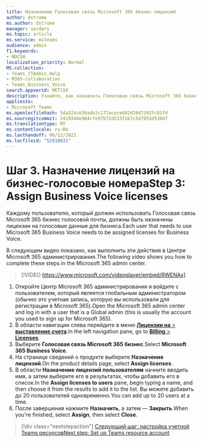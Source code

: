 ```yaml
---
title: Назначение Голосовая связь Microsoft 365 бизнес лицензий
author: dstrome
ms.author: dstrome
manager: serdars
ms.topic: article
ms.service: msteams
audience: admin
f1.keywords:
- NOCSH
localization_priority: Normal
MS.collection:
- Teams_ITAdmin_Help
- M365-collaboration
- Teams_Business_Voice
search.appverid: MET150
description: Узнайте, как назначать Голосовая связь Microsoft 365 бизнес лицензии пользователям
appliesto:
- Microsoft Teams
ms.openlocfilehash: 5da524c636ade2c177acece602d16d7292fc81fd
ms.sourcegitcommit: 2419348e964cfe97b72d533f267c5d7055d5366f
ms.translationtype: MT
ms.contentlocale: ru-RU
ms.lasthandoff: 06/12/2021
ms.locfileid: "52910031"
---
```

# <a name="step-3-assign-business-voice-licenses"></a><span data-ttu-id="8be1a-103">Шаг 3. Назначение лицензий на бизнес-голосовые номера</span><span class="sxs-lookup"><span data-stu-id="8be1a-103">Step 3: Assign Business Voice licenses</span></span>

<span data-ttu-id="8be1a-104">Каждому пользователю, который должен использовать Голосовая связь Microsoft 365 бизнес голосовой почты, должны быть назначены лицензии на голосовые данные для бизнеса.</span><span class="sxs-lookup"><span data-stu-id="8be1a-104">Each user that needs to use Microsoft 365 Business Voice needs to be assigned licenses for Business Voice.</span></span>

<span data-ttu-id="8be1a-105">В следующем видео показано, как выполнить эти действия в Центре Microsoft 365 администрирования.</span><span class="sxs-lookup"><span data-stu-id="8be1a-105">The following video shows you how to complete these steps in the Microsoft 365 admin center.</span></span>

> [!VIDEO https://www.microsoft.com/videoplayer/embed/RWENAx]

1. <span data-ttu-id="8be1a-106">Откройте Центр Microsoft 365 администрирования и войдите с пользователем, который является глобальным администратором (обычно это учетная запись, которую вы использовали для регистрации в Microsoft 365).</span><span class="sxs-lookup"><span data-stu-id="8be1a-106">Open the Microsoft 365 admin center and log in with a user that is a Global admin (this is usually the account you used to sign up for Microsoft 365).</span></span>
1. <span data-ttu-id="8be1a-107">В области навигации слева перейдите в меню <a href="https://go.microsoft.com/fwlink/p/?linkid=842264" target="_blank"> **Лицензии на**  >  **выставление счета**</a>.</span><span class="sxs-lookup"><span data-stu-id="8be1a-107">In the left navigation pane, go to <a href="https://go.microsoft.com/fwlink/p/?linkid=842264" target="_blank">**Billing** > **Licenses**</a>.</span></span>
1. <span data-ttu-id="8be1a-108">Выберите **Голосовая связь Microsoft 365 бизнес**.</span><span class="sxs-lookup"><span data-stu-id="8be1a-108">Select **Microsoft 365 Business Voice**.</span></span>
1. <span data-ttu-id="8be1a-109">На странице сведений о продукте выберите **Назначение лицензий**.</span><span class="sxs-lookup"><span data-stu-id="8be1a-109">On the product details page, select **Assign licenses**.</span></span>
1. <span data-ttu-id="8be1a-110">В области **Назначение лицензий пользователям** начните вводить имя, а затем выберите его в результатах, чтобы добавить его в список.</span><span class="sxs-lookup"><span data-stu-id="8be1a-110">In the **Assign licenses to users** pane, begin typing a name, and then choose it from the results to add it to the list.</span></span> <span data-ttu-id="8be1a-111">Вы можете добавить до 20 пользователей одновременно.</span><span class="sxs-lookup"><span data-stu-id="8be1a-111">You can add up to 20 users at a time.</span></span>
1. <span data-ttu-id="8be1a-112">После завершения нажмите **Назначить**, а затем — **Закрыть**.</span><span class="sxs-lookup"><span data-stu-id="8be1a-112">When you're finished, select **Assign**, then select **Close**.</span></span>



> [!div class="nextstepaction"]
> [<span data-ttu-id="8be1a-113">Следующий шаг: настройка учетной Teams ресурсов</span><span class="sxs-lookup"><span data-stu-id="8be1a-113">Next step: Set up Teams resource account</span></span>](set-up-resource-account.md)
